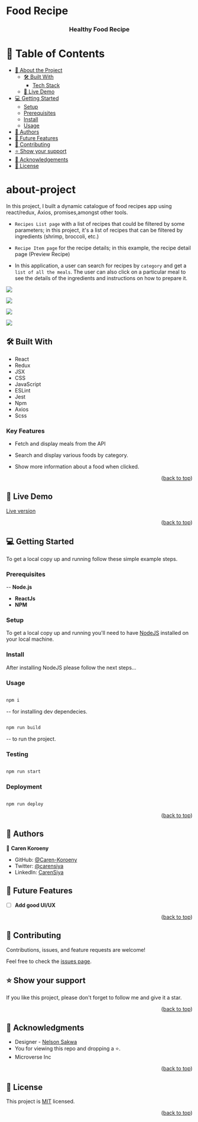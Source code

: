 # Food Recipe

<a name="readme-top"></a>

<div align="center">

  <h3><b>Healthy Food Recipe</b></h3>

</div>


# 📗 Table of Contents

- [📖 About the Project](#about-project)
  - [🛠 Built With](#built-with)
    - [Tech Stack](#tech-stack)
  - [🚀 Live Demo](#live-demo)
- [💻 Getting Started](#getting-started)
  - [Setup](#setup)
  - [Prerequisites](#prerequisites)
  - [Install](#install)
  - [Usage](#usage)
- [👥 Authors](#authors)
- [🔭 Future Features](#future-features)
- [🤝 Contributing](#contributing)
- [⭐️ Show your support](#support)
- [🙏 Acknowledgements](#acknowledgements)
- [📝 License](#license)

# about-project

In this project, I built a dynamic catalogue of food recipes app using react/redux, Axios, promises,amongst other tools.
- `Recipes List page` with a list of recipes that could be filtered by some parameters; in this project, it's a list of recipes that can be filtered by ingredients (shrimp, broccoli, etc.)

- `Recipe Item page` for the recipe details; in this example, the recipe detail page (Preview Recipe)

- In this application, a user can search for recipes by `category` and get a `list of all the meals`. The user can also click on a particular meal to see the details of the ingredients and instructions on how to prepare it.

![](./src/images/home.png)


![](./src/images/category.png)


![](./src/images/details.png)


![](./src/images/test.png)

## 🛠 Built With <a name="built-with"></a>

- React
- Redux
- JSX
- CSS
- JavaScript
- ESLint
- Jest
- Npm
- Axios
- Scss

<!-- Features -->
### Key Features <a name="key-features"></a>

- Fetch and display meals from the API

- Search and display various foods by category.

- Show more information about a food when clicked.

<p align="right">(<a href="#readme-top">back to top</a>)</p>

<!-- LIVE DEMO -->
## 🚀 Live Demo <a name="live-demo"></a>

[Live version](https://deploy-preview-1--heroic-dasik-5790ea.netlify.app/)



<p align="right">(<a href="#readme-top">back to top</a>)</p>

## 💻 Getting Started <a name="getting-started"></a>

To get a local copy up and running follow these simple example steps.

### Prerequisites

-- **Node.js**
- **ReactJs**
- **NPM**

### Setup

To get a local copy up and running you'll need to have [NodeJS](https://nodejs.org/en/download/) installed on your local machine.

### Install

After installing NodeJS please follow the next steps...

### Usage

```bash

npm i

```

-- for installing dev dependecies.

```bash

npm run build

```

-- to run the project.

### Testing

```bash

npm run start

```

### Deployment

```bash

npm run deploy

```

<p align="right">(<a href="#readme-top">back to top</a>)</p>

<!-- AUTHORS -->

## 👥 Authors <a name="authors"></a>

👤 **Caren Koroeny**

- GitHub: [@Caren-Koroeny](https://github.com/Caren-Koroeny)
- Twitter: [@carensiya](https://twitter.com/home)
- LinkedIn: [CarenSiya](www.linkedin.com/in/caren-siya-a89712180)

<!-- Features -->
## 🔭 Future Features <a name="future-features"></a>

- [ ] **Add good UI/UX**

<p align="right">(<a href="#readme-top">back to top</a>)</p>

<!-- CONTRIBUTING -->
## 🤝 Contributing <a name="contributing"></a>

Contributions, issues, and feature requests are welcome!

Feel free to check the [issues page](../../issues/).

<!-- SUPPORT -->

## ⭐️ Show your support <a name="support"></a>

If you like this project, please don't forget to follow me and give it a star.

<p align="right">(<a href="#readme-top">back to top</a>)</p>

<!-- ACKNOWLEDGEMENTS -->

## 🙏 Acknowledgments <a name="acknowledgements"></a>

- Designer - [Nelson Sakwa](https://www.behance.net/sakwadesignstudio)
- You for viewing this repo and dropping a ⭐️.
- Microverse Inc


<p align="right">(<a href="#readme-top">back to top</a>)</p>

<!-- LICENSE -->

## 📝 License <a name="license"></a>

This project is [MIT](./MIT.md) licensed.

<p align="right">(<a href="#readme-top">back to top</a>)</p>
